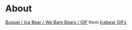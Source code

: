 # About


<div class="tenor-gif-embed" data-postid="10458935" data-share-method="host" data-width="100%" data-aspect-ratio="1.8721804511278197"><a href="https://tenor.com/view/ice-bear-math-lady-we-bare-bears-say-what-we-bare-bears-brasil-gif-10458935">Buguei / Ice Bear / We Bare Bears / GIF</a> from <a href="https://tenor.com/search/icebear-gifs">Icebear GIFs</a></div><script type="text/javascript" async src="https://tenor.com/embed.js"></script>
